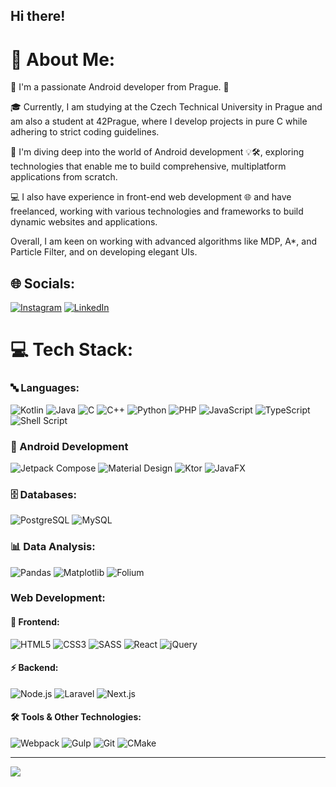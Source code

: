 ## Hi there! 

# 💫 About Me:
👋 I'm a passionate Android developer from Prague. 📱

🎓 Currently, I am studying at the Czech Technical University in Prague and am also a student at 42Prague, where I develop projects in pure C while adhering to strict coding guidelines.

🚀 I'm diving deep into the world of Android development 💡🛠, exploring technologies that enable me to build comprehensive, multiplatform applications from scratch. <br>

💻 I also have experience in front-end web development 🌐 and have freelanced, working with various technologies and frameworks to build dynamic websites and applications.

Overall, I am keen on working with advanced algorithms like MDP, A*, and Particle Filter, and on developing elegant UIs.

## 🌐 Socials:
[![Instagram](https://img.shields.io/badge/Instagram-%23E4405F.svg?logo=Instagram&logoColor=white)](https://instagram.com/spread_on_bread) [![LinkedIn](https://img.shields.io/badge/LinkedIn-%230077B5.svg?logo=linkedin&logoColor=white)](https://linkedin.com/in/dpopovoff) 

# 💻 Tech Stack:

### 🔤 Languages:
![Kotlin](https://img.shields.io/badge/kotlin-%237F52FF.svg?style=for-the-badge&logo=kotlin&logoColor=white) ![Java](https://img.shields.io/badge/java-%23ED8B00.svg?style=for-the-badge&logo=openjdk&logoColor=white) ![C](https://img.shields.io/badge/c-%2300599C.svg?style=for-the-badge&logo=c&logoColor=white) ![C++](https://img.shields.io/badge/c++-%2300599C.svg?style=for-the-badge&logo=c%2B%2B&logoColor=white) ![Python](https://img.shields.io/badge/python-3670A0?style=for-the-badge&logo=python&logoColor=ffdd54) ![PHP](https://img.shields.io/badge/php-%23777BB4.svg?style=for-the-badge&logo=php&logoColor=white) ![JavaScript](https://img.shields.io/badge/javascript-%23323330.svg?style=for-the-badge&logo=javascript&logoColor=%23F7DF1E) ![TypeScript](https://img.shields.io/badge/typescript-%23007ACC.svg?style=for-the-badge&logo=typescript&logoColor=white) ![Shell Script](https://img.shields.io/badge/shell_script-%23121011.svg?style=for-the-badge&logo=gnu-bash&logoColor=white)

### 📱 Android Development
![Jetpack Compose](https://img.shields.io/badge/Jetpack%20Compose-%2300C4CC.svg?style=for-the-badge&logo=jetpackcompose&logoColor=white) ![Material Design](https://img.shields.io/badge/Material%20Design-%23C75E26.svg?style=for-the-badge&logo=materialdesign&logoColor=white) ![Ktor](https://img.shields.io/badge/ktor-%232B6CB0.svg?style=for-the-badge&logo=ktor&logoColor=white) ![JavaFX](https://img.shields.io/badge/javafx-%23FF0000.svg?style=for-the-badge&logo=javafx&logoColor=white)

### 🗄️ Databases:
![PostgreSQL](https://img.shields.io/badge/postgres-%23316192.svg?style=for-the-badge&logo=postgresql&logoColor=white) ![MySQL](https://img.shields.io/badge/mysql-%234479A1.svg?style=for-the-badge&logo=mysql&logoColor=white) 

### 📊 Data Analysis:
![Pandas](https://img.shields.io/badge/pandas-%23150458.svg?style=for-the-badge&logo=pandas&logoColor=white)  ![Matplotlib](https://img.shields.io/badge/Matplotlib-%23ffffff.svg?style=for-the-badge&logo=Matplotlib&logoColor=black) ![Folium](https://img.shields.io/badge/folium-%231040A3.svg?style=for-the-badge&logo=folium&logoColor=white)

###  Web Development:
#### 🎨 Frontend:
![HTML5](https://img.shields.io/badge/html5-%23E34F26.svg?style=for-the-badge&logo=html5&logoColor=white) ![CSS3](https://img.shields.io/badge/css3-%231572B6.svg?style=for-the-badge&logo=css3&logoColor=white) ![SASS](https://img.shields.io/badge/sass-%23CC6699.svg?style=for-the-badge&logo=sass&logoColor=white)  ![React](https://img.shields.io/badge/react-%2361DAFB.svg?style=for-the-badge&logo=react&logoColor=white) ![jQuery](https://img.shields.io/badge/jquery-%230769AD.svg?style=for-the-badge&logo=jquery&logoColor=white)

#### ⚡ Backend:
![Node.js](https://img.shields.io/badge/node.js-%2343853D.svg?style=for-the-badge&logo=node.js&logoColor=white)  ![Laravel](https://img.shields.io/badge/laravel-%23FF2D20.svg?style=for-the-badge&logo=laravel&logoColor=white) ![Next.js](https://img.shields.io/badge/next.js-%23000000.svg?style=for-the-badge&logo=nextdotjs&logoColor=white)

#### 🛠️ Tools & Other Technologies:
![Webpack](https://img.shields.io/badge/webpack-%238DD6F9.svg?style=for-the-badge&logo=webpack&logoColor=black) ![Gulp](https://img.shields.io/badge/gulp-%23CF4647.svg?style=for-the-badge&logo=gulp&logoColor=white) ![Git](https://img.shields.io/badge/git-%23F05033.svg?style=for-the-badge&logo=git&logoColor=white) ![CMake](https://img.shields.io/badge/CMake-%23008FBA.svg?style=for-the-badge&logo=cmake&logoColor=white)

---
[![](https://visitcount.itsvg.in/api?id=Popovart&icon=5&color=0)](https://visitcount.itsvg.in)

<!-- Proudly created with GPRM ( https://gprm.itsvg.in ) -->
